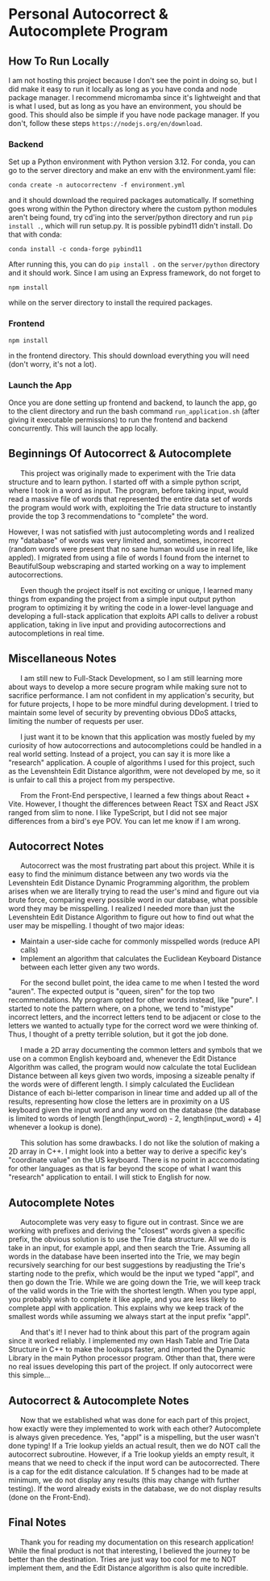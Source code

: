 # Personal Autocorrect & Autocomplete Program

## How To Run Locally
I am not hosting this project because I don't see the point in doing so, but I did make it easy 
to run it locally as long as you have conda and node package manager. I recommend micromamba 
since it's lightweight and that is what I used, but as long as you have an environment, you should be good.
This should also be simple if you have node package manager. If you don't, follow these steps
`https://nodejs.org/en/download`.

### Backend
Set up a Python environment with Python version 3.12. For conda, you can go to the server directory 
and make an env with the environment.yaml file:
```
conda create -n autocorrectenv -f environment.yml
```
and it should download the required packages automatically. If something goes wrong within the Python directory 
where the custom python modules aren't being found, try cd'ing into the server/python directory and run 
`pip install .`, which will run setup.py. It is possible pybind11 didn't install. Do that with conda:
```
conda install -c conda-forge pybind11
```
After running this, you can do `pip install .` on the `server/python` directory and it should work.
Since I am using an Express framework, do not forget to
```
npm install
```
while on the server directory to install the required packages.
### Frontend
```
npm install
```
in the frontend directory. This should download everything you will need (don't worry, 
it's not a lot).
### Launch the App
Once you are done setting up frontend and backend, to launch the app, go to the client directory and 
run the bash command `run_application.sh` (after giving it executable permissions) to run the frontend 
and backend concurrently. This will launch the app locally.

## Beginnings Of Autocorrect & Autocomplete
&nbsp;&nbsp;&nbsp;&nbsp;&nbsp;&nbsp;This project was originally made to experiment with the Trie data structure and to learn python. 
I started off with a simple python script, where I took in a word as input. The program, before 
taking input, would read a massive file of words that represented the entire data set 
of words the program would work with, exploiting the Trie data structure to instantly 
provide the top 3 recommendations to "complete" the word.

 However, I was not satisfied with just autocompleting words and I realized 
my "database" of words was very limited and, sometimes, incorrect (random words were present 
that no sane human would use in real life, like appled). I migrated from using a file of words 
I found from the internet to BeautifulSoup webscraping and started working on a way to implement 
autocorrections.

&nbsp;&nbsp;&nbsp;&nbsp;&nbsp;&nbsp;Even though the project itself is not exciting or unique, I learned many things from expanding 
the project from a simple input output python program to optimizing it by writing the code 
in a lower-level language and developing a full-stack application that exploits API calls 
to deliver a robust application, taking in live input and providing autocorrections and 
autocompletions in real time.

## Miscellaneous Notes
&nbsp;&nbsp;&nbsp;&nbsp;&nbsp;&nbsp;I am still new to Full-Stack Development, so I am still learning more 
about ways to develop a more secure program while making sure not to sacrifice performance. 
I am not confident in my application's security, but for future projects, I hope to 
be more mindful during development. I tried to maintain some level of security by preventing 
obvious DDoS attacks, limiting the number of requests per user. 

&nbsp;&nbsp;&nbsp;&nbsp;&nbsp;&nbsp;I just want it to be known that this application was mostly fueled by my curiosity of 
how autocorrections and autocompletions could be handled in a real world setting. Instead of a 
project, you can say it is more like a "research" application. A couple of algorithms I 
used for this project, such as the Levenshtein Edit Distance algorithm, were not developed 
by me, so it is unfair to call this a project from my perspective.

&nbsp;&nbsp;&nbsp;&nbsp;&nbsp;&nbsp;From the Front-End perspective, I learned a few things about React + Vite. However, I thought 
the differences between React TSX and React JSX ranged from slim to none. I like TypeScript, 
but I did not see major differences from a bird's eye POV. You can let me know if I am wrong.

## Autocorrect Notes
&nbsp;&nbsp;&nbsp;&nbsp;&nbsp;&nbsp;Autocorrect was the most frustrating part about this project. While it is easy to find the 
minimum distance between any two words via the Levenshtein Edit Distance Dynamic Programming 
algorithm, the problem arises when we are literally trying to read the user's mind and figure 
out via brute force, comparing every possible word in our database, what possible word 
they may be misspelling. I realized I needed more than just the Levenshtein Edit Distance 
Algorithm to figure out how to find out what the user may be mispelling. I thought of two 
major ideas:

- Maintain a user-side cache for commonly misspelled words (reduce API calls)
- Implement an algorithm that calculates the Euclidean Keyboard Distance 
  between each letter given any two words.

&nbsp;&nbsp;&nbsp;&nbsp;&nbsp;&nbsp;For the second bullet point, the idea came to me when I 
tested the word "auren". The expected output is "queen, siren" for the top two recommendations. 
My program opted for other words instead, like "pure". I started to note the pattern where, 
on a phone, we tend to "mistype" incorrect letters, and the incorrect letters tend to be 
adjacent or close to the letters we wanted to actually type for the correct word we were 
thinking of. Thus, I thought of a pretty terrible solution, but it got the job done. 

&nbsp;&nbsp;&nbsp;&nbsp;&nbsp;&nbsp;I made a 2D array documenting the common letters and symbols that
we use on a common English keyboard and, whenever the Edit Distance Algorithm was called, 
the program would now calculate the total Euclidean Distance between all keys given two words, 
imposing a sizeable 
penalty if the words were of different length. I simply calculated the Euclidean Distance of 
each bi-letter comparison in linear time and added up all of the results, representing how 
close the letters are in proximity on a US keyboard given the input word and any word on the 
database (the database is limited to words of length [length(input_word) - 2, 
length(input_word) + 4] whenever a lookup is done).

&nbsp;&nbsp;&nbsp;&nbsp;&nbsp;&nbsp;This solution has some drawbacks. I do not like the 
solution of making a 2D array in C++. I might look into a better way to derive a specific key's 
"coordinate value" on the US keyboard. There is no point in acccomodating for other languages 
as that is far beyond the scope of what I want this "research" application to entail. I will 
stick to English for now.

## Autocomplete Notes
&nbsp;&nbsp;&nbsp;&nbsp;&nbsp;&nbsp;Autocomplete was very easy to figure out in contrast. Since 
we are working with prefixes and deriving the "closest" words given a specific prefix, the 
obvious solution is to use the Trie data structure. All we do is take in an input, for example 
appl, and then search the Trie. Assuming all words in the database have been inserted into the 
Trie, we may begin recursively searching for our best suggestions by readjusting the Trie's 
starting node to the prefix, which would be the input we typed "appl", and then go down the 
Trie. While we are going down the Trie, we will keep track of the valid words in the Trie 
with the shortest length. When you type appl, you probably wish to complete it like apple, and 
you are less likely to complete appl with application. This explains why we keep track of the 
smallest words while assuming we always start at the input prefix "appl". 

&nbsp;&nbsp;&nbsp;&nbsp;&nbsp;&nbsp;And that's it! I never had to think about this part of 
the program again since it worked reliably. I implemented my own Hash Table and Trie Data 
Structure in C++ to make the lookups faster, and imported the Dynamic Library in the main 
Python processor program. Other than that, there were no real issues developing this part of 
the project. If only autocorrect were this simple...

## Autocorrect & Autocomplete Notes
&nbsp;&nbsp;&nbsp;&nbsp;&nbsp;&nbsp;Now that we established what was done for each part of this 
project, how exactly were they implemented to work with each other? Autocomplete is always given 
precedence. Yes, "appl" is a mispelling, but the user wasn't done typing! If a Trie lookup 
yields an actual result, then we do NOT call the autocorrect subroutine. However, if a Trie 
lookup yields an empty result, it means that we need to check if the input word can be 
autocorrected. There is a cap for the edit distance calculation. If 5 changes had to be 
made at minimum, we do not display any results (this may change with further testing). If 
the word already exists in the database, we do not display results (done on the Front-End).

## Final Notes
&nbsp;&nbsp;&nbsp;&nbsp;&nbsp;&nbsp;Thank you for reading my documentation on this research 
application! While the final product is not that interesting, I believed the journey to be 
better than the destination. Tries are just way too cool for me to NOT implement them, and 
the Edit Distance algorithm is also quite incredible.
